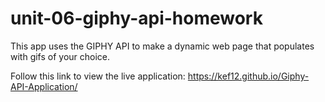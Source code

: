 # unit-06-giphy-api-homework
This app uses the GIPHY API to make a dynamic web page that populates with gifs of your choice. 

Follow this link to view the live application: https://kef12.github.io/Giphy-API-Application/
